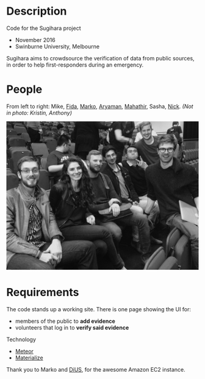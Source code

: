 Description
===========
Code for the Sugihara project
- November 2016
- Swinburne University, Melbourne

Sugihara aims to crowdsource the verification of data from
public sources, in order to help first-responders during an
emergency.


People
======

From left to right: Mike, [Fida](https://www.linkedin.com/in/tafida/), [Marko](https://github.com/MarkoDiUS), [Aryaman](https://www.linkedin.com/in/aryaman-pandav), [Mahathir](https://github.com/ma-al), Sasha, [Nick](https://au.linkedin.com/in/nick-williams-7a941168). *(Not in photo: Kristin, Anthony)*

![El Teamo](public/sugihara-team-rhok-nov.jpg)

Requirements
============
The code stands up a working site. There is one page showing the UI for:
- members of the public to **add evidence**
- volunteers that log in to **verify said evidence**

Technology
- [Meteor](https://www.meteor.com/)
- [Materialize](http://materializecss.com)

Thank you to Marko and [DiUS](http://dius.com.au), for the
awesome Amazon EC2 instance.
